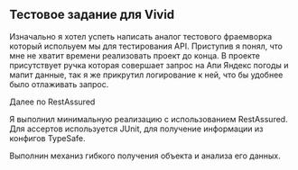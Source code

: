 ## Тестовое задание для Vivid

Изначально я хотел успеть написать аналог тестового фраемворка который испольуем мы для тестирования API.
Приступив я понял, что мне не хватит времени реализовать проект до конца.
В проекте присутствует ручка которая совершает запрос на Апи Яндекс погоды и мапит данные, так я же прикрутил логирование к ней, что бы удобнее было отлаживать запрос.

Далее по RestAssured

Я выполнил минимальную реализацию с использованием RestAssured. Для acсертов используется JUnit, для получение информации из конфигов TypeSafe.

Выполнин механиз гибкого получения объекта и анализа его данных.
